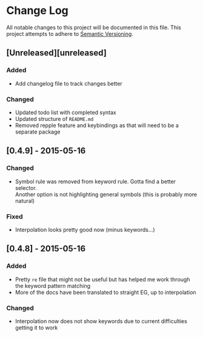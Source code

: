# Change Log
All notable changes to this project will be documented in this file.
This project attempts to adhere to [Semantic Versioning](http://semver.org/).

## [Unreleased][unreleased]
### Added
- Add changelog file to track changes better

### Changed
- Updated todo list with completed syntax
- Updated structure of `README.md`
- Removed repple feature and keybindings as that will need to be a separate
  package


## [0.4.9] - 2015-05-16
### Changed
- Symbol rule was removed from keyword rule. Gotta find a better selector.  
  Another option is not highlighting general symbols (this is probably more
  natural)

### Fixed
- Interpolation looks pretty good now (minus keywords...)

## [0.4.8] - 2015-05-16
### Added
- Pretty `re` file that might not be useful but has helped me work through the
  keyword pattern matching
- More of the docs have been translated to straight EG, up to interpolation

### Changed
- Interpolation now does not show keywords due to current difficulties getting
  it to work
